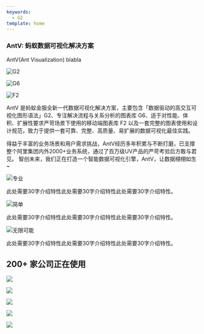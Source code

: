 ```yaml
---
keywords:
  - G2
template: home
---
```


<article>
<section class="intro">

# AntV: 蚂蚁数据可视化解决方案

AntV(Ant Visualization) blabla

<div class="figures">

![G2](http://via.placeholder.com/360x240)

![G6](http://via.placeholder.com/360x240)

![F2](http://via.placeholder.com/360x240)

</div>
</section>
<section class="description">

AntV 是蚂蚁金服全新一代数据可视化解决方案，主要包含「数据驱动的高交互可视化图形语法」G2、专注解决流程与关系分析的图表库 G6、适于对性能、体积、扩展性要求严苛场景下使用的移动端图表库 F2 以及一套完整的图表使用和设计规范，致力于提供一套可靠、完整、高质量、易扩展的数据可视化最佳实践。

得益于丰富的业务场景和用户需求挑战，AntV经历多年积累与不断打磨，已支撑整个阿里集团内外2000+业务系统，通过了百万级UV产品的严苛考验后方敢与君见。
智创未来，我们正在打造一个智能数据可视化引擎，AntV，让数据栩栩如生~

</section>

<section class="features">

<div class="feature">

![专业](http://via.placeholder.com/160x160)

此处需要30字介绍特性此处需要30字介绍特性此处需要30字介绍特性。

</div>
<div class="feature">

![简单](http://via.placeholder.com/160x160)

此处需要30字介绍特性此处需要30字介绍特性此处需要30字介绍特性。

</div>
<div class="feature">

![无限可能](http://via.placeholder.com/160x160)

此处需要30字介绍特性此处需要30字介绍特性此处需要30字介绍特性。

</div>

</section>
<section class="organizations">

## 200+ 家公司正在使用

<div class="row">
<div class="logo">

![](http://via.placeholder.com/300x120)

</div>
<div class="logo">

![](http://via.placeholder.com/300x120)

</div>
<div class="logo">

![](http://via.placeholder.com/300x120)

</div>
<div class="logo">

![](http://via.placeholder.com/300x120)

</div>
<div class="logo">

![](http://via.placeholder.com/300x120)

</div>
</div>
</section>

</article>
